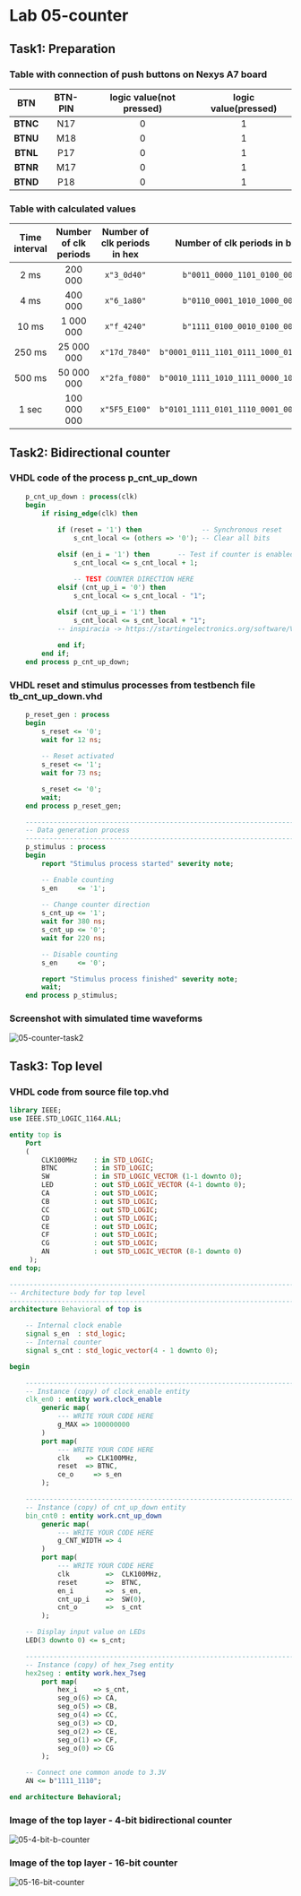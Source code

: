 # Lab 05-counter

## Task1: Preparation

### Table with connection of push buttons on Nexys A7 board

| **BTN** | **BTN-PIN** | **logic value(not pressed)** | **logic value(pressed)** |
| :-: | :-: | :-: | :-: |
| **BTNC** | N17 | 0 | 1 |
| **BTNU** | M18 | 0 | 1 |
| **BTNL** | P17 | 0 | 1 |
| **BTNR** | M17 | 0 | 1 |
| **BTND** | P18 | 0 | 1 |


### Table with calculated values

| **Time interval** | **Number of clk periods** | **Number of clk periods in hex** | **Number of clk periods in binary** |
| :-: | :-: | :-: | :-: |
| 2&nbsp;ms | 200 000 | `x"3_0d40"` | `b"0011_0000_1101_0100_0000"` |
| 4&nbsp;ms | 400 000 | `x"6_1a80"` | `b"0110_0001_1010_1000_0000"` |
| 10&nbsp;ms | 1 000 000 | `x"f_4240"` | `b"1111_0100_0010_0100_0000"` |
| 250&nbsp;ms | 25 000 000 | `x"17d_7840"` | `b"0001_0111_1101_0111_1000_0100_0000"` |
| 500&nbsp;ms | 50 000 000 | `x"2fa_f080"` | `b"0010_1111_1010_1111_0000_1000_0000"` |
| 1&nbsp;sec | 100 000 000 | `x"5F5_E100"` | `b"0101_1111_0101_1110_0001_0000_0000"` |

## Task2: Bidirectional counter

### VHDL code of the process p_cnt_up_down

```vhdl
    p_cnt_up_down : process(clk)
    begin
        if rising_edge(clk) then
        
            if (reset = '1') then               -- Synchronous reset
                s_cnt_local <= (others => '0'); -- Clear all bits

            elsif (en_i = '1') then       -- Test if counter is enabled
                s_cnt_local <= s_cnt_local + 1;

                -- TEST COUNTER DIRECTION HERE
            elsif (cnt_up_i = '0') then
                s_cnt_local <= s_cnt_local - "1";                
                                           
            elsif (cnt_up_i = '1') then
                s_cnt_local <= s_cnt_local + "1";
            -- inspiracia -> https://startingelectronics.org/software/VHDL-CPLD-course/tut19-up-down-counter/

            end if;
        end if;
    end process p_cnt_up_down;
```

### VHDL reset and stimulus processes from testbench file tb_cnt_up_down.vhd

```vhdl
    p_reset_gen : process
    begin
        s_reset <= '0';
        wait for 12 ns;
        
        -- Reset activated
        s_reset <= '1';
        wait for 73 ns;

        s_reset <= '0';
        wait;
    end process p_reset_gen;

    --------------------------------------------------------------------
    -- Data generation process
    --------------------------------------------------------------------
    p_stimulus : process
    begin
        report "Stimulus process started" severity note;

        -- Enable counting
        s_en     <= '1';
        
        -- Change counter direction
        s_cnt_up <= '1';
        wait for 380 ns;
        s_cnt_up <= '0';
        wait for 220 ns;

        -- Disable counting
        s_en     <= '0';

        report "Stimulus process finished" severity note;
        wait;
    end process p_stimulus;
```

### Screenshot with simulated time waveforms

![05-counter-task2]()

## Task3: Top level

### VHDL code from source file top.vhd

```vhdl
library IEEE;
use IEEE.STD_LOGIC_1164.ALL;

entity top is
    Port 
    ( 
        CLK100MHz    : in STD_LOGIC;
        BTNC         : in STD_LOGIC;
        SW           : in STD_LOGIC_VECTOR (1-1 downto 0);
        LED          : out STD_LOGIC_VECTOR (4-1 downto 0);
        CA           : out STD_LOGIC;
        CB           : out STD_LOGIC;
        CC           : out STD_LOGIC;
        CD           : out STD_LOGIC;
        CE           : out STD_LOGIC;
        CF           : out STD_LOGIC;
        CG           : out STD_LOGIC;
        AN           : out STD_LOGIC_VECTOR (8-1 downto 0)
     );
end top;

------------------------------------------------------------------------
-- Architecture body for top level
------------------------------------------------------------------------
architecture Behavioral of top is

    -- Internal clock enable
    signal s_en  : std_logic;
    -- Internal counter
    signal s_cnt : std_logic_vector(4 - 1 downto 0);

begin

    --------------------------------------------------------------------
    -- Instance (copy) of clock_enable entity
    clk_en0 : entity work.clock_enable
        generic map(
            --- WRITE YOUR CODE HERE
            g_MAX => 100000000 
        )
        port map(
            --- WRITE YOUR CODE HERE
            clk    => CLK100MHz,
            reset  => BTNC,
            ce_o     => s_en
        );

    --------------------------------------------------------------------
    -- Instance (copy) of cnt_up_down entity
    bin_cnt0 : entity work.cnt_up_down
        generic map(
            --- WRITE YOUR CODE HERE
            g_CNT_WIDTH => 4
        )
        port map(
            --- WRITE YOUR CODE HERE
            clk         =>  CLK100MHz,
            reset       =>  BTNC,
            en_i        =>  s_en,
            cnt_up_i    =>  SW(0),
            cnt_o       =>  s_cnt
        );

    -- Display input value on LEDs
    LED(3 downto 0) <= s_cnt;

    --------------------------------------------------------------------
    -- Instance (copy) of hex_7seg entity
    hex2seg : entity work.hex_7seg
        port map(
            hex_i    => s_cnt,
            seg_o(6) => CA,
            seg_o(5) => CB,
            seg_o(4) => CC,
            seg_o(3) => CD,
            seg_o(2) => CE,
            seg_o(1) => CF,
            seg_o(0) => CG
        );

    -- Connect one common anode to 3.3V
    AN <= b"1111_1110";

end architecture Behavioral;
```

### Image of the top layer - 4-bit bidirectional counter

![05-4-bit-b-counter]()

### Image of the top layer - 16-bit counter

![05-16-bit-counter]()









